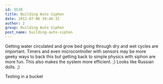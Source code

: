 ```yaml
---
id: 3538
title: Building Auto Siphon
date: 2012-07-06 19:46:31
author: 2
group: Building Auto Siphon
post_name: building-auto-siphon
---
```


Getting water circulated and grow bed going through dry and wet cycles are important. Timers and even microcontroller with sensors may be more geeky ways to back this but getting back to simple physics with siphon are more fun. This also makes the system more efficient. ;) Looks like Russian dolls. ;)

Testing in a bucket

